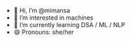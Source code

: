 - 👋 Hi, I’m @mimansa
- 👀 I’m interested in machines
- 🌱 I’m currently learning DSA / ML / NLP
- 😄 Pronouns: she/her

<!---
momos1550/momos1550 is a ✨ special ✨ repository because its `README.md` (this file) appears on your GitHub profile.
You can click the Preview link to take a look at your changes.
--->
